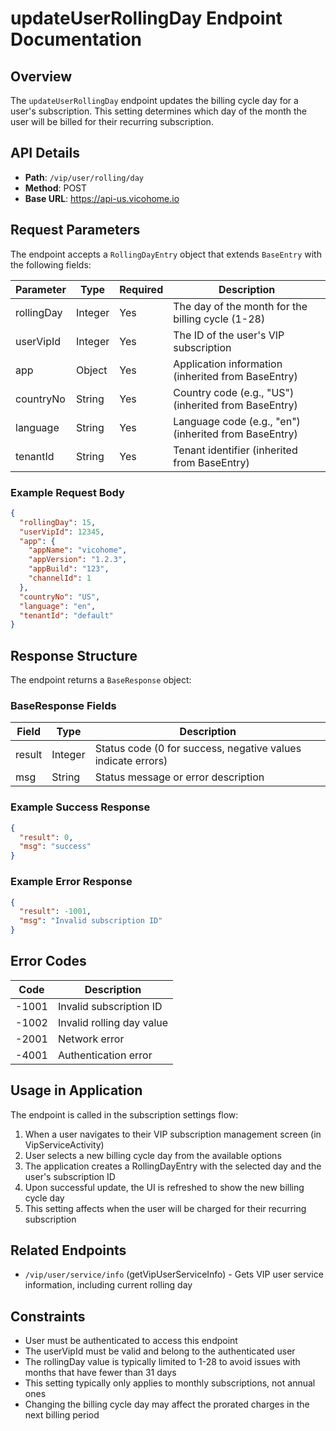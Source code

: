 # updateUserRollingDay Endpoint Documentation

## Overview
The `updateUserRollingDay` endpoint updates the billing cycle day for a user's subscription. This setting determines which day of the month the user will be billed for their recurring subscription.

## API Details
- **Path**: `/vip/user/rolling/day`
- **Method**: POST
- **Base URL**: https://api-us.vicohome.io

## Request Parameters
The endpoint accepts a `RollingDayEntry` object that extends `BaseEntry` with the following fields:

| Parameter | Type | Required | Description |
|-----------|------|----------|-------------|
| rollingDay | Integer | Yes | The day of the month for the billing cycle (1-28) |
| userVipId | Integer | Yes | The ID of the user's VIP subscription |
| app | Object | Yes | Application information (inherited from BaseEntry) |
| countryNo | String | Yes | Country code (e.g., "US") (inherited from BaseEntry) |
| language | String | Yes | Language code (e.g., "en") (inherited from BaseEntry) |
| tenantId | String | Yes | Tenant identifier (inherited from BaseEntry) |

### Example Request Body
```json
{
  "rollingDay": 15,
  "userVipId": 12345,
  "app": {
    "appName": "vicohome",
    "appVersion": "1.2.3",
    "appBuild": "123",
    "channelId": 1
  },
  "countryNo": "US",
  "language": "en",
  "tenantId": "default"
}
```

## Response Structure
The endpoint returns a `BaseResponse` object:

### BaseResponse Fields
| Field | Type | Description |
|-------|------|-------------|
| result | Integer | Status code (0 for success, negative values indicate errors) |
| msg | String | Status message or error description |

### Example Success Response
```json
{
  "result": 0,
  "msg": "success"
}
```

### Example Error Response
```json
{
  "result": -1001,
  "msg": "Invalid subscription ID"
}
```

## Error Codes
| Code | Description |
|------|-------------|
| -1001 | Invalid subscription ID |
| -1002 | Invalid rolling day value |
| -2001 | Network error |
| -4001 | Authentication error |

## Usage in Application
The endpoint is called in the subscription settings flow:
1. When a user navigates to their VIP subscription management screen (in VipServiceActivity)
2. User selects a new billing cycle day from the available options
3. The application creates a RollingDayEntry with the selected day and the user's subscription ID
4. Upon successful update, the UI is refreshed to show the new billing cycle day
5. This setting affects when the user will be charged for their recurring subscription

## Related Endpoints
- `/vip/user/service/info` (getVipUserServiceInfo) - Gets VIP user service information, including current rolling day

## Constraints
- User must be authenticated to access this endpoint
- The userVipId must be valid and belong to the authenticated user
- The rollingDay value is typically limited to 1-28 to avoid issues with months that have fewer than 31 days
- This setting typically only applies to monthly subscriptions, not annual ones
- Changing the billing cycle day may affect the prorated charges in the next billing period